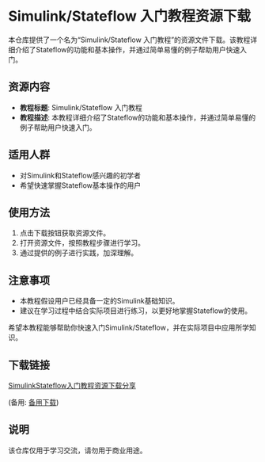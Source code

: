 # Simulink/Stateflow 入门教程资源下载

本仓库提供了一个名为“Simulink/Stateflow 入门教程”的资源文件下载。该教程详细介绍了Stateflow的功能和基本操作，并通过简单易懂的例子帮助用户快速入门。

## 资源内容

- **教程标题**: Simulink/Stateflow 入门教程
- **教程描述**: 本教程详细介绍了Stateflow的功能和基本操作，并通过简单易懂的例子帮助用户快速入门。

## 适用人群

- 对Simulink和Stateflow感兴趣的初学者
- 希望快速掌握Stateflow基本操作的用户

## 使用方法

1. 点击下载按钮获取资源文件。
2. 打开资源文件，按照教程步骤进行学习。
3. 通过提供的例子进行实践，加深理解。

## 注意事项

- 本教程假设用户已经具备一定的Simulink基础知识。
- 建议在学习过程中结合实际项目进行练习，以更好地掌握Stateflow的使用。

希望本教程能够帮助你快速入门Simulink/Stateflow，并在实际项目中应用所学知识。

## 下载链接
[SimulinkStateflow入门教程资源下载分享](https://pan.quark.cn/s/52bb26d73e9c) 

(备用: [备用下载](https://pan.baidu.com/s/1DOJ0nirue71zua6SuhCNGw?pwd=1234))

## 说明

该仓库仅用于学习交流，请勿用于商业用途。
